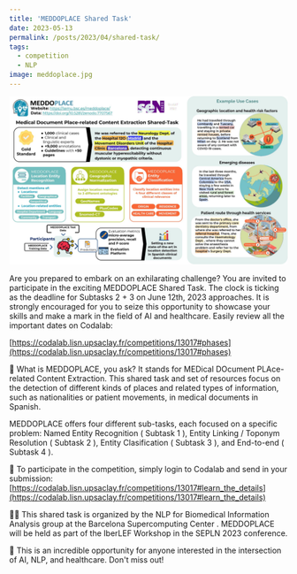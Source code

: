 ```yaml
---
title: 'MEDDOPLACE Shared Task'
date: 2023-05-13
permalink: /posts/2023/04/shared-task/
tags:
  - competition
  - NLP
image: meddoplace.jpg
---
```


![](/images/meddoplace.jpg)

Are you prepared to embark on an exhilarating challenge? You are invited to participate in the exciting MEDDOPLACE Shared Task. The clock is ticking as the deadline for Subtasks 2 + 3 on June 12th, 2023 approaches. It is strongly encouraged for you to seize this opportunity to showcase your skills and make a mark in the field of AI and healthcare. Easily review all the important dates on Codalab:


[https://codalab.lisn.upsaclay.fr/competitions/13017#phases](https://codalab.lisn.upsaclay.fr/competitions/13017#phases)


🔬 What is MEDDOPLACE, you ask? It stands for MEDical DOcument PLAce-related Content Extraction. This shared task and set of resources focus on the detection of different kinds of places and related types of information, such as nationalities or patient movements, in medical documents in Spanish. 


MEDDOPLACE offers four different sub-tasks, each focused on a specific problem: Named Entity Recognition ( Subtask 1 ), Entity Linking / Toponym Resolution ( Subtask 2 ), Entity Clasification ( Subtask 3 ), and End-to-end ( Subtask 4 ). 


📝 To participate in the competition, simply login to Codalab and send in your submission: [https://codalab.lisn.upsaclay.fr/competitions/13017#learn_the_details](https://codalab.lisn.upsaclay.fr/competitions/13017#learn_the_details)


👩‍💻 This shared task is organized by the NLP for Biomedical Information Analysis group at the Barcelona Supercomputing Center . MEDDOPLACE will be held as part of the IberLEF Workshop in the SEPLN 2023 conference.


🚀 This is an incredible opportunity for anyone interested in the intersection of AI, NLP, and healthcare. Don't miss out!